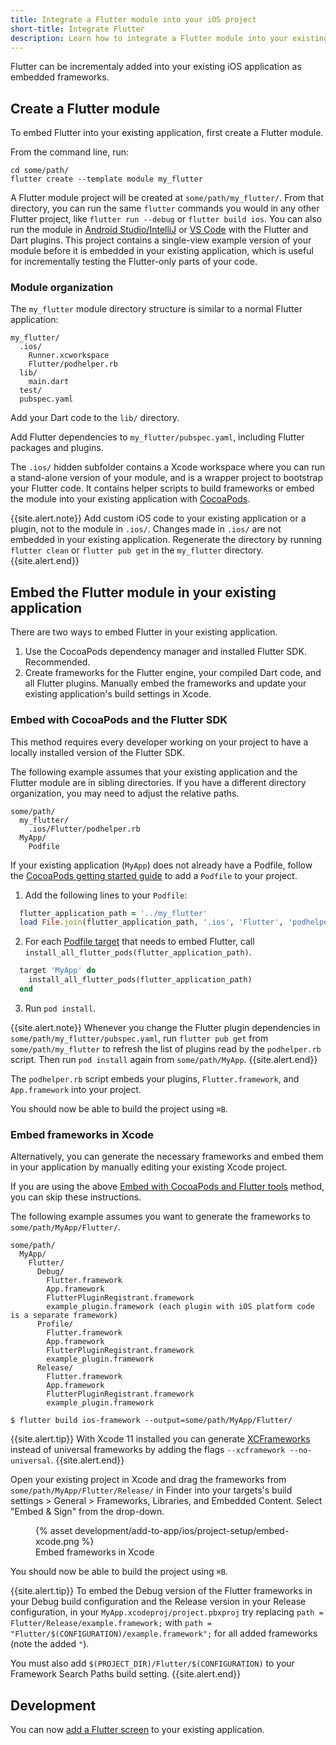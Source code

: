 ```yaml
---
title: Integrate a Flutter module into your iOS project
short-title: Integrate Flutter
description: Learn how to integrate a Flutter module into your existing iOS project.
---
```


Flutter can be incrementaly added into your existing iOS application as embedded
frameworks.

## Create a Flutter module

To embed Flutter into your existing application, first create a Flutter module.

From the command line, run:

```terminal
cd some/path/
flutter create --template module my_flutter
```

A Flutter module project will be created at `some/path/my_flutter/`. From that 
directory, you can run the same `flutter` commands you would
in any other Flutter project, like `flutter run --debug` or `flutter build ios`.
You can also run the module in [Android Studio/IntelliJ][] or [VS Code][] with
the Flutter and Dart plugins.
This project contains a single-view example version of your module before it is
embedded in your existing application, which is useful for incrementally
testing the Flutter-only parts of your code.

### Module organization
The `my_flutter` module directory structure is similar to a normal Flutter
application:

```text
my_flutter/
  .ios/
    Runner.xcworkspace
    Flutter/podhelper.rb
  lib/
    main.dart
  test/
  pubspec.yaml
```

Add your Dart code to the `lib/` directory.

Add Flutter dependencies to `my_flutter/pubspec.yaml`, including Flutter packages
and plugins.

The `.ios/` hidden subfolder contains a Xcode workspace where you can 
run a stand-alone version of your module, and is a wrapper project to bootstrap
your Flutter code. It contains helper scripts to build frameworks or
embed the module into your existing application with [CocoaPods][].

{{site.alert.note}}
Add custom iOS code to your existing application or a plugin, not to
the module in `.ios/`. Changes made in `.ios/` are not embedded in your existing application.
Regenerate the directory by running `flutter clean` or `flutter pub get` in the
`my_flutter` directory.
{{site.alert.end}}

## Embed the Flutter module in your existing application

There are two ways to embed Flutter in your existing application.
1. Use the CocoaPods dependency manager and installed Flutter SDK. Recommended.
1. Create frameworks for the Flutter engine, your compiled Dart code, and all Flutter plugins.
Manually embed the frameworks and update your existing application's build settings in Xcode.

### Embed with CocoaPods and the Flutter SDK

This method requires every developer working on your project to have a locally installed
version of the Flutter SDK.

The following example assumes that your existing application and the Flutter module are in sibling directories.
If you have a different directory organization, you may need to adjust the relative paths.

```text
some/path/
  my_flutter/
    .ios/Flutter/podhelper.rb
  MyApp/
    Podfile
```

If your existing application (`MyApp`) does not already have a Podfile,  follow the
[CocoaPods getting started guide][] to add a `Podfile` to your project.

1. Add the following lines to your `Podfile`:

```ruby
  flutter_application_path = '../my_flutter'
  load File.join(flutter_application_path, '.ios', 'Flutter', 'podhelper.rb')
```

2. For each [Podfile target][] that needs to
embed Flutter, call `install_all_flutter_pods(flutter_application_path)`.

```ruby
  target 'MyApp' do
    install_all_flutter_pods(flutter_application_path)
  end
```

3. Run `pod install`.

{{site.alert.note}}
Whenever you change the Flutter plugin dependencies in `some/path/my_flutter/pubspec.yaml`,
run `flutter pub get` from `some/path/my_flutter` to refresh the list
of plugins read by the `podhelper.rb` script. Then run `pod install` again from
`some/path/MyApp`.
{{site.alert.end}}

The `podhelper.rb` script embeds your plugins, `Flutter.framework`, and
`App.framework` into your project.

You should now be able to build the project using `⌘B`.

### Embed frameworks in Xcode

Alternatively, you can generate the necessary frameworks and embed them in your application
by manually editing your existing Xcode project.

If you are using the above [Embed with CocoaPods and Flutter tools](#embed-with-CocoaPods-and-Flutter-tools)
method, you can skip these instructions.

The following example assumes you want to generate the frameworks to `some/path/MyApp/Flutter/`.

```text
some/path/
  MyApp/
    Flutter/
      Debug/
        Flutter.framework
        App.framework
        FlutterPluginRegistrant.framework
        example_plugin.framework (each plugin with iOS platform code is a separate framework)
      Profile/
        Flutter.framework
        App.framework
        FlutterPluginRegistrant.framework
        example_plugin.framework
      Release/
        Flutter.framework
        App.framework
        FlutterPluginRegistrant.framework
        example_plugin.framework
```

```terminal
$ flutter build ios-framework --output=some/path/MyApp/Flutter/
```

{{site.alert.tip}}
With Xcode 11 installed you can generate [XCFrameworks][] instead of universal frameworks by adding
the flags `--xcframework --no-universal`.
{{site.alert.end}}

Open your existing project in Xcode and drag the frameworks from `some/path/MyApp/Flutter/Release/` in Finder
into your targets's build settings > General > Frameworks, Libraries, and Embedded Content. Select
"Embed & Sign" from the drop-down.
<div class="container">
  <div class="row">
    <div class="col-sm text-center">
      <figure class="figure">
        {% asset development/add-to-app/ios/project-setup/embed-xcode.png %}
        <figcaption class="figure-caption">
          Embed frameworks in Xcode
        </figcaption>
      </figure>
    </div>
  </div>
</div>

You should now be able to build the project using `⌘B`.

{{site.alert.tip}}
To embed the Debug version of the Flutter frameworks in your Debug build configuration
and the Release version in your Release configuration, in your `MyApp.xcodeproj/project.pbxproj` try
replacing `path = Flutter/Release/example.framework;`
with `path = "Flutter/$(CONFIGURATION)/example.framework";` for all added frameworks (note the added `"`).

You must also add `$(PROJECT_DIR)/Flutter/$(CONFIGURATION)` to your Framework Search Paths build setting.
{{site.alert.end}}

## Development
You can now [add a Flutter screen][] to your existing application.

[Android Studio/IntelliJ]: /docs/development/tools/android-studio#run-app-with-breakpoints
[VS Code]: /docs/development/tools/vs-code#run-app-with-breakpoints
[CocoaPods]: https://cocoapods.org/
[CocoaPods getting started guide]: https://guides.cocoapods.org/using/using-cocoapods.html
[Podfile target]: https://guides.cocoapods.org/syntax/podfile.html#target
[XCFrameworks]: https://developer.apple.com/documentation/xcode_release_notes/xcode_11_release_notes
[add a Flutter screen]: docs/development/add-to-app/ios/add-flutter-screen
